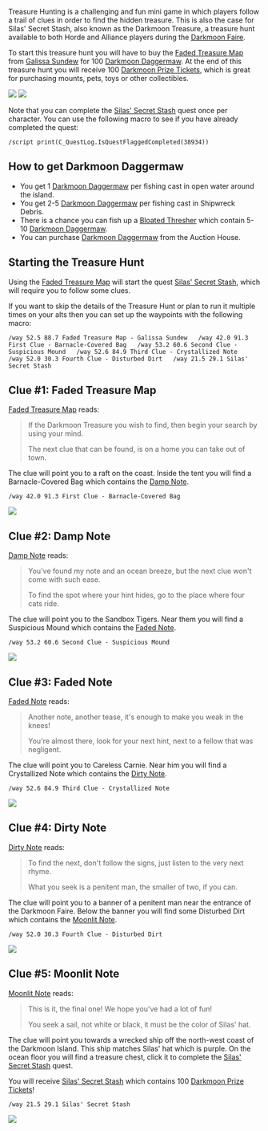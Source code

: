 Treasure Hunting is a challenging and fun mini game in which players follow a trail of clues in order to find the hidden treasure. This is also the case for Silas' Secret Stash, also known as the Darkmoon Treasure, a treasure hunt available to both Horde and Alliance players during the [Darkmoon Faire](https://warcraft-secrets.com/guides/darkmoon-faire-world-event).

To start this treasure hunt you will have to buy the [Faded Treasure Map](https://www.wowdb.com/items/126930-faded-treasure-map) from [Galissa Sundew](https://www.wowdb.com/npcs/55103-galissa-sundew) for 100 [Darkmoon Daggermaw](https://www.wowdb.com/items/124669-darkmoon-daggermaw). At the end of this treasure hunt you will receive 100 [Darkmoon Prize Tickets](https://www.wowdb.com/currencies/515-darkmoon-prize-ticket), which is great for purchasing mounts, pets, toys or other collectibles.

 [![](https://warcraft-secrets.com/wp-content/uploads/DMF-Fishing-NPCs-Locations.jpg)](https://warcraft-secrets.com/wp-content/uploads/DMF-Fishing-NPCs-Locations.jpg) [![](https://warcraft-secrets.com/wp-content/uploads/Galissa-Sundew-Vendor.jpg)](https://warcraft-secrets.com/wp-content/uploads/Galissa-Sundew-Vendor.jpg)

Note that you can complete the [Silas' Secret Stash](https://www.wowdb.com/quests/38934-silas-secret-stash) quest once per character. You can use the following macro to see if you have already completed the quest:

`/script print(C_QuestLog.IsQuestFlaggedCompleted(38934))`

## How to get Darkmoon Daggermaw

-   You get 1 [Darkmoon Daggermaw](https://www.wowdb.com/items/124669-darkmoon-daggermaw) per fishing cast in open water around the island.
-   You get 2-5 [Darkmoon Daggermaw](https://www.wowdb.com/items/124669-darkmoon-daggermaw) per fishing cast in Shipwreck Debris.
-   There is a chance you can fish up a [Bloated Thresher](https://www.wowdb.com/items/127141-bloated-thresher) which contain 5-10 [Darkmoon Daggermaw](https://www.wowdb.com/items/124669-darkmoon-daggermaw).
-   You can purchase [Darkmoon Daggermaw](https://www.wowdb.com/items/124669-darkmoon-daggermaw) from the Auction House.

## Starting the Treasure Hunt

Using the [Faded Treasure Map](https://www.wowdb.com/items/126930-faded-treasure-map) will start the quest [Silas' Secret Stash](https://www.wowdb.com/quests/38934-silas-secret-stash), which will require you to follow some clues.

If you want to skip the details of the Treasure Hunt or plan to run it multiple times on your alts then you can set up the waypoints with the following macro:

`/way 52.5 88.7 Faded Treasure Map - Galissa Sundew   /way 42.0 91.3 First Clue - Barnacle-Covered Bag   /way 53.2 60.6 Second Clue - Suspicious Mound   /way 52.6 84.9 Third Clue - Crystallized Note   /way 52.0 30.3 Fourth Clue - Disturbed Dirt   /way 21.5 29.1 Silas' Secret Stash`

## Clue #1: Faded Treasure Map

[Faded Treasure Map](https://www.wowdb.com/items/127143-faded-treasure-map) reads:

> If the Darkmoon Treasure you wish to find, then begin your search by using your mind.
> 
> The next clue that can be found, is on a home you can take out of town.

The clue will point you to a raft on the coast. Inside the tent you will find a Barnacle-Covered Bag which contains the [Damp Note](https://www.wowdb.com/items/127144-damp-note).

`/way 42.0 91.3 First Clue - Barnacle-Covered Bag`

[![](https://warcraft-secrets.com/wp-content/uploads/Darkmoon-Treasure-Barnacle-Covered-Bag.jpg)](https://warcraft-secrets.com/wp-content/uploads/Darkmoon-Treasure-Barnacle-Covered-Bag.jpg)

## Clue #2: Damp Note

[Damp Note](https://www.wowdb.com/items/127144-damp-note) reads:

> You've found my note and an ocean breeze, but the next clue won't come with such ease.
> 
> To find the spot where your hint hides, go to the place where four cats ride.

The clue will point you to the Sandbox Tigers. Near them you will find a Suspicious Mound which contains the [Faded Note](https://www.wowdb.com/items/127145-faded-note).

`/way 53.2 60.6 Second Clue - Suspicious Mound`

[![](https://warcraft-secrets.com/wp-content/uploads/Darkmoon-Treasure-Suspicious-Mound.jpg)](https://warcraft-secrets.com/wp-content/uploads/Darkmoon-Treasure-Suspicious-Mound.jpg)

## Clue #3: Faded Note

[Faded Note](https://www.wowdb.com/items/127145-faded-note) reads:

> Another note, another tease, it's enough to make you weak in the knees!
> 
> You're almost there, look for your next hint, next to a fellow that was negligent.

The clue will point you to Careless Carnie. Near him you will find a Crystallized Note which contains the [Dirty Note](https://www.wowdb.com/items/127146-dirty-note).

`/way 52.6 84.9 Third Clue - Crystallized Note`

[![](https://warcraft-secrets.com/wp-content/uploads/Darkmoon-Treasure-Crystallized-Note.jpg)](https://warcraft-secrets.com/wp-content/uploads/Darkmoon-Treasure-Crystallized-Note.jpg)

## Clue #4: Dirty Note

[Dirty Note](https://www.wowdb.com/items/127146-dirty-note) reads:

> To find the next, don't follow the signs, just listen to the very next rhyme.
> 
> What you seek is a penitent man, the smaller of two, if you can.

The clue will point you to a banner of a penitent man near the entrance of the Darkmoon Faire. Below the banner you will find some Disturbed Dirt which contains the [Moonlit Note](https://www.wowdb.com/items/127147-moonlit-note).

`/way 52.0 30.3 Fourth Clue - Disturbed Dirt`

[![](https://warcraft-secrets.com/wp-content/uploads/Darkmoon-Treasure-Disturbed-Dirt.jpg)](https://warcraft-secrets.com/wp-content/uploads/Darkmoon-Treasure-Disturbed-Dirt.jpg)

## Clue #5: Moonlit Note

[Moonlit Note](https://www.wowdb.com/items/127147-moonlit-note) reads:

> This is it, the final one! We hope you've had a lot of fun!
> 
> You seek a sail, not white or black, it must be the color of Silas' hat.

The clue will point you towards a wrecked ship off the north-west coast of the Darkmoon Island. This ship matches Silas' hat which is purple. On the ocean floor you will find a treasure chest, click it to complete the [Silas' Secret Stash](https://www.wowdb.com/quests/38934-silas-secret-stash) quest.

You will receive [Silas' Secret Stash](https://www.wowdb.com/items/127148-silas-secret-stash) which contains 100 [Darkmoon Prize Tickets](https://www.wowdb.com/currencies/515-darkmoon-prize-ticket)!

`/way 21.5 29.1 Silas' Secret Stash`

[![](https://warcraft-secrets.com/wp-content/uploads/Silas-Secret-Stash.jpg)](https://warcraft-secrets.com/wp-content/uploads/Silas-Secret-Stash.jpg)